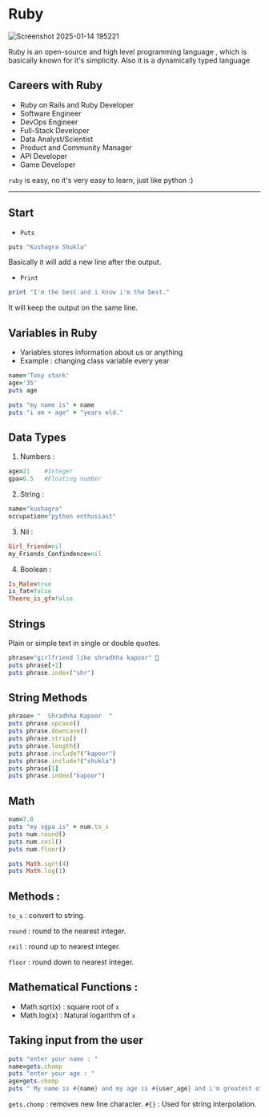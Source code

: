 # Ruby
![Screenshot 2025-01-14 195221](https://github.com/user-attachments/assets/9d8dbd0f-febf-42e6-bf31-9e255909b01a)

Ruby is an open-source and high level programming language , which is basically known for it's simplicity. Also it is a dynamically typed language

## Careers with Ruby
- Ruby on Rails and Ruby Developer
- Software Engineer
- DevOps Engineer
- Full-Stack Developer
- Data Analyst/Scientist
- Product and Community Manager
- API Developer
- Game Developer

`ruby` is easy, no it's very easy to learn, just like python :)

---
## Start
- `Puts` 
```python
puts "Kushagra Shukla"
```
Basically it will add a new line after the output.

- `Print`
```ruby
print "I'm the best and i know i'm the best."
```
It will keep the output on the same line.

## Variables in Ruby
- Variables stores information about us or anything
- Example : changing class variable every year

```ruby
name='Tony stark'
age='35'
puts age

puts "my name is" + name
puts "i am + age" + "years old."
```
## Data Types
1) Numbers :
```ruby
age=21    #Integer
gpa=6.5   #Floating number
```
2) String :
```ruby
name="kushagra"
occupation="python enthusiast"
```
3) Nil :
```ruby
Girl_friend=nil
my_Friends_Confindence=nil
```
4) Boolean :
```ruby
Is_Male=true
is_fat=false
Theere_is_gf=false
```
## Strings
Plain or simple text in single or double quotes.
```ruby
phrase="girlfriend like shradhha kapoor" 🤌
puts phrase[-1]
puts phrase.index("shr")
```
## String Methods
```ruby
phrase= "  Shradhha Kapoor  "
puts phrase.upcase()
puts phrase.downcase()
puts phrase.strip()
puts phrase.length()
puts phrase.include?("kapoor")
puts phrase.include?("shukla")
puts phrase[1]
puts phrase.index("kapoor")
```
 ## Math
 ```ruby
num=7.8
puts "my sgpa is" + num.to_s
puts num.round()
puts num.ceil()
puts num.floor()

puts Math.sqrt(4)
puts Math.log(1)
```
## Methods :
`to_s` : convert to string.

`round` : round to the nearest integer.

`ceil` : round up to nearest integer.

`floor` : round down to nearest integer.

## Mathematical Functions :
- Math.sqrt(x) : square root of `x`
- Math.log(x) : Natural logarithm of `x`

## Taking input from the user
```ruby
puts "enter your name : "
name=gets.chomp
puts "enter your age : "
age=gets.chomp
puts " My name is #{name} and my age is #{user_age} and i'm greatest of all time :)."
```
`gets.chomp` : removes new line character.
`#{}` : Used for string interpolation.
